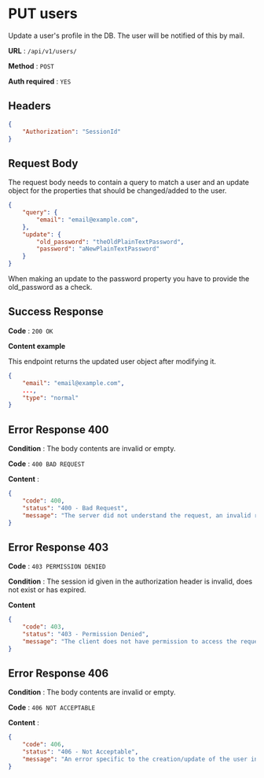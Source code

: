 # PUT users

Update a user's profile in the DB. The user will be notified of this by mail.

**URL** : `/api/v1/users/`

**Method** : `POST`

**Auth required** : `YES`

## Headers

```json
{
    "Authorization": "SessionId"
}
```

## Request Body

The request body needs to contain a query to match a user and an update object for the properties that should be changed/added to the user.
```json
{
    "query": {
        "email": "email@example.com",
    },
    "update": {
        "old_password": "theOldPlainTextPassword",
        "password": "aNewPlainTextPassword"
    }
}
```
When making an update to the password property you have to provide the old_password as a check.

## Success Response

**Code** : `200 OK`

**Content example**

This endpoint returns the updated user object after modifying it.
```json
{
    "email": "email@example.com",
    ...,
    "type": "normal"
}
```

## Error Response 400

**Condition** : The body contents are invalid or empty.

**Code** : `400 BAD REQUEST`

**Content** :

```json
{
    "code": 400,
    "status": "400 - Bad Request",
    "message": "The server did not understand the request, an invalid request body or headers may have been given."
}
```

## Error Response 403

**Code** : `403 PERMISSION DENIED`

**Condition** : The session id given in the authorization header is invalid, does not exist or has expired.

**Content**

```json
{
    "code": 403,
    "status": "403 - Permission Denied",
    "message": "The client does not have permission to access the requested resource."
}
```

## Error Response 406

**Condition** : The body contents are invalid or empty.

**Code** : `406 NOT ACCEPTABLE`

**Content** :

```json
{
    "code": 406,
    "status": "406 - Not Acceptable",
    "message": "An error specific to the creation/update of the user in the DB."
}
```
